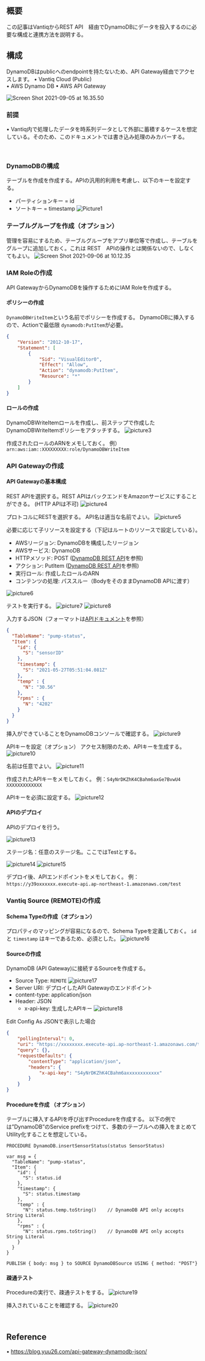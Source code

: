 ## 概要
この記事はVantiqからREST API　経由でDynamoDBにデータを投入するのに必要な構成と連携方法を説明する。

## 構成
DynamoDBはpublicへのendpointを持たないため、API Gateway経由でアクセスします。
•	Vantiq Cloud (Public)  
•	AWS Dynamo DB
•	AWS API Gateway

![Screen Shot 2021-09-05 at 16.35.50](../../imgs/vantiq-aws-dynamodb/overview.png)


### 前提
•	Vantiq内で処理したデータを時系列データとして外部に蓄積するケースを想定している。そのため、このドキュメントでは書き込み処理のみカバーする。

 
### DynamoDBの構成
テーブルを作成を作成する。APIの汎用的利用を考慮し、以下のキーを設定する。
- パーティションキー = id
- ソートキー = timestamp
![Picture1](../../imgs/vantiq-aws-dynamodb/Picture1.png)

### テーブルグループを作成（オプション）
管理を容易にするため、テーブルグループをアプリ単位等で作成し、テーブルをグループに追加しておく。これは
REST　APIの操作とは関係ないので、しなくてもよい。
![Screen Shot 2021-09-06 at 10.12.35](../../imgs/vantiq-aws-dynamodb/picture2.png)

### IAM Roleの作成
API GatewayからDynamoDBを操作するためにIAM Roleを作成する。

#### ポリシーの作成
`DynamoDBWriteItem`という名前でポリシーを作成する。 DynamoDBに挿入するので、Actionで最低限 `dynamodb:PutItem`が必要。
```json
{
    "Version": "2012-10-17",
    "Statement": [
        {
            "Sid": "VisualEditor0",
            "Effect": "Allow",
            "Action": "dynamodb:PutItem",
            "Resource": "*"
        }
    ]
}
```

#### ロールの作成
DynamoDBWriteItemロールを作成し、前ステップで作成したDynamoDBWriteItemポリシーをアタッチする。
![picture3](../../imgs/vantiq-aws-dynamodb/picture3.png)

作成されたロールのARNをメモしておく。
例）`arn:aws:iam::XXXXXXXXX:role/DynamoDBWriteItem`


### API Gatewayの作成
#### API Gatewayの基本構成
REST APIを選択する。REST APIはバックエンドをAmazonサービスにすることができる。 (HTTP APIは不可)
![picture4](../../imgs/vantiq-aws-dynamodb/picture4.png)


プロトコルにRESTを選択する。
API名は適当な名前でよい。
![picture5](../../imgs/vantiq-aws-dynamodb/picture5.png)



必要に応じて子リソースを設定する（下記はルートのリソースで設定している）。　
- AWSリージョン:  DynamoDBを構成したリージョン
- AWSサービス: DynamoDB
- HTTPメソッド:  POST ([DynamoDB REST API](https://docs.aws.amazon.com/amazondynamodb/latest/APIReference/API_PutItem.html)を参照)
- アクション: PutItem  ([DynamoDB REST API](https://docs.aws.amazon.com/amazondynamodb/latest/APIReference/API_PutItem.html)を参照)
- 実行ロール:  作成したロールのARN
- コンテンツの処理: パススルー（BodyをそのままDynamoDB APIに渡す）

![picture6](../../imgs/vantiq-aws-dynamodb/picture6.png)

テストを実行する。
![picture7](../../imgs/vantiq-aws-dynamodb/picture7.png)
![picture8](../../imgs/vantiq-aws-dynamodb/picture8.png)

入力するJSON（フォーマットは[APIドキュメント](https://docs.aws.amazon.com/amazondynamodb/latest/APIReference/API_PutItem.html)を参照）
```json
{
  "TableName": "pump-status",
  "Item": {
    "id": {
      "S": "sensorID"
    },
    "timestamp": {
      "S": "2021-05-27T05:51:04.081Z"
    },
    "temp" : {
      "N": "30.56"
    },
    "rpms" : {
      "N": "4202"
    }
  }
}
```

挿入ができていることをDynamoDBコンソールで確認する。
![picture9](../../imgs/vantiq-aws-dynamodb/picture9.png)


APIキーを設定（オプション）
アクセス制限のため、APIキーを生成する。
![picture10](../../imgs/vantiq-aws-dynamodb/picture10.png)


名前は任意でよい。
![picture11](../../imgs/vantiq-aws-dynamodb/picture11.png)

作成されたAPIキーをメモしておく。
例：`S4yNrDKZhK4CBahm6axGe7BvwU4 XXXXXXXXXXXXX`

APIキーを必須に設定する。
![picture12](../../imgs/vantiq-aws-dynamodb/picture12.png)


#### APIのデプロイ
APIのデプロイを行う。

![picture13](../../imgs/vantiq-aws-dynamodb/picture13.png)


ステージ名：任意のステージ名。ここではTestとする。

![picture14](../../imgs/vantiq-aws-dynamodb/picture14.png)
![picture15](../../imgs/vantiq-aws-dynamodb/picture15.png)



デプロイ後、APIエンドポイントをメモしておく。
例：`https://y39oxxxxxx.execute-api.ap-northeast-1.amazonaws.com/test`
 
### Vantiq Source (REMOTE)の作成

#### Schema Typeの作成（オプション）
プロパティのマッピングが容易になるので、Schema Typeを定義しておく。
`id` と `timestamp` はキーであるため、必須とした。
![picture16](../../imgs/vantiq-aws-dynamodb/picture16.png)


#### Sourceの作成
DynamoDB (API Gateway)に接続するSourceを作成する。
- Source Type: `REMOTE`
![picture17](../../imgs/vantiq-aws-dynamodb/picture17.png)
- Server URI: デプロイしたAPI Gatewayのエンドポイント
- content-type: application/json
- Header:  JSON
  - x-api-key:  生成したAPIキー
![picture18](../../imgs/vantiq-aws-dynamodb/picture18.png)

Edit Config As JSONで表示した場合
```json
{
    "pollingInterval": 0,
    "uri": "https://xxxxxxxx.execute-api.ap-northeast-1.amazonaws.com/test",
    "query": {},
    "requestDefaults": {
        "contentType": "application/json",
        "headers": {
            "x-api-key": "S4yNrDKZhK4CBahm6axxxxxxxxxxxx"
        }
    }
}
```

#### Procedureを作成 （オプション）
テーブルに挿入するAPIを呼び出すProcedureを作成する。
以下の例では”DynamoDB”のService prefixをつけて、多数のテーブルへの挿入をまとめてUtility化することを想定している。
```
PROCEDURE DynamoDB.insertSensorStatus(status SensorStatus)

var msg = {
  "TableName": "pump-status",
  "Item": {
    "id": {
      "S": status.id
    },
    "timestamp": {
      "S": status.timestamp
    },
    "temp" : {
      "N": status.temp.toString()    // DynamoDB API only accepts String Literal
    },
    "rpms" : {
      "N": status.rpms.toString()    // DynamoDB API only accepts String Literal
    }
  }
}

PUBLISH { body: msg } to SOURCE DynamoDBSource USING { method: "POST"}
```

#### 疎通テスト
Procedureの実行で、疎通テストをする。
![picture19](../../imgs/vantiq-aws-dynamodb/picture19.png)


挿入されていることを確認する。
![picture20](../../imgs/vantiq-aws-dynamodb/picture20.png)


 
## Reference
•	https://blog.yuu26.com/api-gateway-dynamodb-json/
